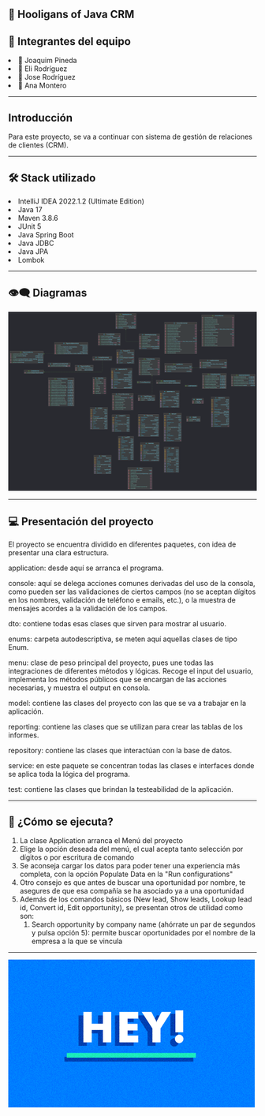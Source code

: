 ## 💫 Hooligans of Java CRM

## 👊 Integrantes del equipo
<li>🏅 Joaquim Pineda

<li>🏅 Eli Rodríguez

<li>🏅 Jose Rodríguez

<li>🏅 Ana Montero

_____

## Introducción
Para este proyecto, se va a continuar con sistema de gestión de relaciones de clientes (CRM).



_____

## 🛠️ Stack utilizado

<li>IntelliJ IDEA 2022.1.2 (Ultimate Edition)</li>
<li>Java 17</li>
<li>Maven 3.8.6</li>
<li>JUnit 5</li>
<li>Java Spring Boot</li>
<li>Java JDBC</li>
<li>Java JPA</li>
<li>Lombok</li>

----
## 👁️‍🗨️ Diagramas

![Case diagram](src/main/java/com/ironhack/img/crm_case_diagram2.png?raw=true "Case diagram")


_____

##  💻 Presentación del proyecto
El proyecto se encuentra dividido en diferentes paquetes, con idea de presentar una clara estructura.

application: desde aquí se arranca el programa.

console: aquí se delega acciones comunes derivadas del uso de la consola, como pueden ser las validaciones de ciertos campos (no se aceptan dígitos en los nombres, validación de teléfono e emails, etc.), o la muestra de mensajes acordes a la validación de los campos.

dto: contiene todas esas clases que sirven para mostrar al usuario.

enums: carpeta autodescriptiva, se meten aquí aquellas clases de tipo Enum.

menu: clase de peso principal del proyecto, pues une todas las integraciones de diferentes métodos y lógicas. Recoge el input del usuario, implementa los métodos públicos que se encargan de las acciones necesarias, y muestra el output en consola.

model: contiene las clases del proyecto con las que se va a trabajar en la aplicación.

reporting: contiene las clases que se utilizan para crear las tablas de los informes.

repository: contiene las clases que interactúan con la base de datos.

service: en este paquete se concentran todas las clases e interfaces donde se aplica toda la lógica del programa.

test: contiene las clases que brindan la testeabilidad de la aplicación.


-----

##  🚀 ¿Cómo se ejecuta?

1. La clase Application arranca el Menú del proyecto
2. Elige la opción deseada del menú, el cual acepta tanto selección por dígitos o por escritura de comando
3. Se aconseja cargar los datos para poder tener una experiencia más completa, con la opción Populate Data en la "Run configurations"
4. Otro consejo es que antes de buscar una oportunidad por nombre, te asegures de que esa compañía se ha asociado ya a una oportunidad
5. Además de los comandos básicos (New lead, Show leads, Lookup lead id, Convert id, Edit opportunity), se presentan otros de utilidad como son:
   1. Search opportunity by company name (ahórrate un par de segundos y pulsa opción 5): permite buscar oportunidades por el nombre de la empresa a la que se vincula 


-----

![Thank you!](src/main/java/com/ironhack/img/thank_you.gif?raw=true "Gracias")